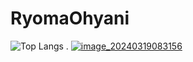 # RyomaOhyani
![Top Langs](https://github-readme-stats.vercel.app/api/top-langs/?username=RyomaOhtani&theme=tokyonight)
.
[![image_20240319083156](https://github.com/RyomaOhtani/RyomaOhtani/assets/131366102/814e7960-1988-4426-8b8a-277f02c10a39)](https://www.openbadge-global.com/api/v1.0/openBadge/v2/Wallet/Public/GetAssertionShare/SjR6UlNTandId0tiU24zR0YvQjRjUT09)
